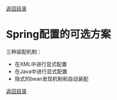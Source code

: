 [返回目录](/README.md)

# Spring配置的可选方案

三种装配机制：

* 在XML中进行显式配置
* 在Java中进行显式配置
* 隐式的bean发现机制和自动装配

[返回目录](/README.md)



